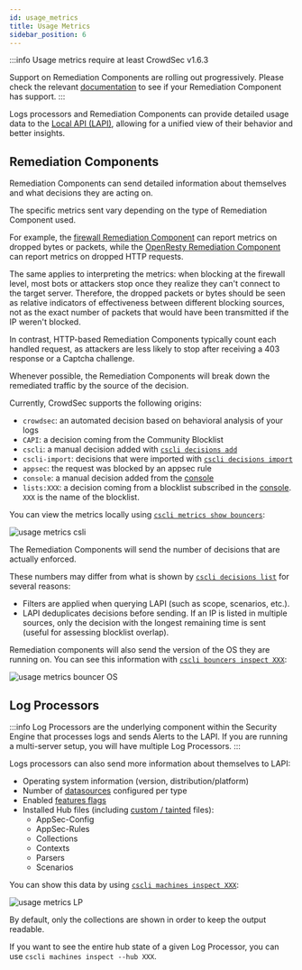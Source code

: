 ```yaml
---
id: usage_metrics
title: Usage Metrics
sidebar_position: 6
---
```


:::info
Usage metrics require at least CrowdSec v1.6.3

Support on Remediation Components are rolling out progressively. Please check the relevant [documentation](/u/bouncers/intro) to see if your Remediation Component has support.
:::

Logs processors and Remediation Components can provide detailed usage data to the [Local API (LAPI)](local_api/intro.md), allowing for a unified view of their behavior and better insights.

## Remediation Components

Remediation Components can send detailed information about themselves and what decisions they are acting on.

The specific metrics sent vary depending on the type of Remediation Component used.

For example, the [firewall Remediation Component](/u/bouncers/firewall) can report metrics on dropped bytes or packets, while the [OpenResty Remediation Component](/u/bouncers/openresty) can report metrics on dropped HTTP requests.

The same applies to interpreting the metrics: when blocking at the firewall level, most bots or attackers stop once they realize they can't connect to the target server. Therefore, the dropped packets or bytes should be seen as relative indicators of effectiveness between different blocking sources, not as the exact number of packets that would have been transmitted if the IP weren't blocked.

In contrast, HTTP-based Remediation Components typically count each handled request, as attackers are less likely to stop after receiving a 403 response or a Captcha challenge.

Whenever possible, the Remediation Components will break down the remediated traffic by the source of the decision.

Currently, CrowdSec supports the following origins:
 - `crowdsec`: an automated decision based on behavioral analysis of your logs
 - `CAPI`: a decision coming from the Community Blocklist
 - `cscli`: a manual decision added with [`cscli decisions add`](cscli/cscli_decisions_add.md)
 - `cscli-import`: decisions that were imported with [`cscli decisions import`](cscli/cscli_decisions_import.md)
 - `appsec`: the request was blocked by an appsec rule
 - `console`: a manual decision added from the [console](https://app.crowdsec.net)
 - `lists:XXX`: a decision coming from a blocklist subscribed in the [console](https://app.crowdsec.net). `XXX` is the name of the blocklist.


You can view the metrics locally using [`cscli metrics show bouncers`](cscli/cscli_metrics_show.md):

![usage metrics csli](/img/usage_metrics_cscli_example.png)

The Remediation Components will send the number of decisions that are actually enforced.

These numbers may differ from what is shown by [`cscli decisions list`](cscli/cscli_decisions_list.md) for several reasons:
- Filters are applied when querying LAPI (such as scope, scenarios, etc.).
- LAPI deduplicates decisions before sending. If an IP is listed in multiple sources, only the decision with the longest remaining time is sent (useful for assessing blocklist overlap).

Remediation components will also send the version of the OS they are running on. You can see this information with [`cscli bouncers inspect XXX`](cscli/cscli_bouncers_inspect.md):

![usage metrics bouncer OS](/img/usage_metrics_bouncer_os.png)

## Log Processors

:::info
Log Processors are the underlying component within the Security Engine that processes logs and sends Alerts to the LAPI. If you are running a multi-server setup, you will have multiple Log Processors.
:::

Logs processors can also send more information about themselves to LAPI:
 - Operating system information (version, distribution/platform)
 - Number of [datasources](/log_processor/data_sources/introduction.md) configured per type
 - Enabled [features flags](configuration/feature_flags.md)
 - Installed Hub files (including [custom / tainted](/u/troubleshooting/intro#why-are-some-scenariosparsers-tainted-or-custom-) files):
    - AppSec-Config
    - AppSec-Rules
    - Collections
    - Contexts
    - Parsers
    - Scenarios


You can show this data by using [`cscli machines inspect XXX`](cscli/cscli_machines_inspect.md):

![usage metrics LP](/img/usage_metrics_lp_cscli.png)

By default, only the collections are shown in order to keep the output readable.

If you want to see the entire hub state of a given Log Processor, you can use `cscli machines inspect --hub XXX`. 